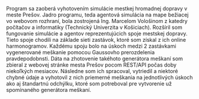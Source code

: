 Program sa zaoberá vyhotovením simulácie mestkej hromadnej dopravy v meste Prešov. Jadro programu, teda agentová simulácia na mape bežiacej vo webovom rozhraní,
bola zostrojená Ing. Marcelom Vološinom z katedry počítačov a informatiky (Technický Univerzita v Košiciach). Rozšíril som fungovanie simulácie a agentov reprezentujúcich
spoje mestskej dopravy. Tieto spoje chodili na základe sieti zastávok, ktoré som získal z ich online harmonogramov. Každému spoju bolo na úskoch medzi 2 zastávkami vygenerované meškanie
pomocou Gaussovho prerozdelenia pravdepodobnsti. Dáta na zhotovenie takéhoto generátora meškaní som zbieral z webovej stránke mesta Prešov pocom REST/API počas doby niekoľkých mesiacov.
Následne som ich spracoval, vytriedil a niektoré chybné údaje a vyhotovil z nich priemerné meškania na jednotlivých úskoch ako aj štandartnú odchýlku, ktoré som potreboval
pre vytvorenie už spomínaného generátora meškaní.
